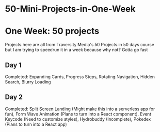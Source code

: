 # 50-Mini-Projects-in-One-Week

One Week: 50 projects
============================
Projects here are all from Traversity Media's 50 Projects in 50 days course but I am trying to speedrun it in a week because why not?
Gotta go fast

Day 1
----------
Completed: Expanding Cards, Progress Steps, Rotating Navigation, Hidden Search, Blurry Loading

Day 2
----------
Completed: Split Screen Landing (Might make this into a serverless app for fun), Form Wave Animation (Plans to turn into a React component), Event Keycode (Need to customize styles), Hydrobuddy (Incomplete), Pokedex (Plans to turn into a React app)